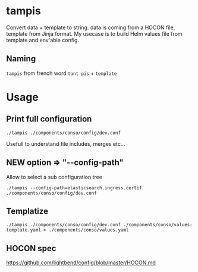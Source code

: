 # tampis

Convert data + template to string. data is coming from a HOCON file, template from Jinja format. My usecase is to build Helm values file from template and env'able config.

## Naming

``tampis`` from french word ``tant pis`` + ``template``

# Usage

## Print full configuration

```
./tampis ./components/conso/config/dev.conf
```

Usefull to understand file includes, merges etc...

## NEW option => "--config-path"

Allow to select a sub configuration tree

```
./tampis --config-path=elasticsearch.ingress.certif ./components/conso/config/dev.conf 
```

## Templatize

```
./tampis ./components/conso/config/dev.conf ./components/conso/values-template.yaml > ./components/conso/values.yaml
```

## HOCON spec

https://github.com/lightbend/config/blob/master/HOCON.md
